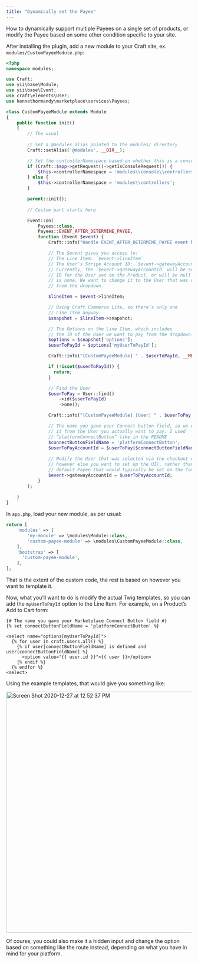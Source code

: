 ```yaml
---
title: "Dynamically set the Payee"
---
```


How to dynamically support multiple Payees on a single set of products, or modify the Payee based on some other condition specific to your site.

After installing the plugin, add a new module to your Craft site, ex. `modules/CustomPayeeModule.php`:

```php {32,77} title="modules/CustomPayeeModule.php"
<?php
namespace modules;

use Craft;
use yii\base\Module;
use yii\base\Event;
use craft\elements\User;
use kennethormandy\marketplace\services\Payees;

class CustomPayeeModule extends Module
{
    public function init()
    {
        // The usual
        
        // Set a @modules alias pointed to the modules/ directory
        Craft::setAlias('@modules', __DIR__);

        // Set the controllerNamespace based on whether this is a console or web request
        if (Craft::$app->getRequest()->getIsConsoleRequest()) {
            $this->controllerNamespace = 'modules\\console\\controllers';
        } else {
            $this->controllerNamespace = 'modules\\controllers';
        }

        parent::init();
        
        // Custom part starts here

        Event::on(
            Payees::class,
            Payees::EVENT_AFTER_DETERMINE_PAYEE,
            function (Event $event) {
                Craft::info("Handle EVENT_AFTER_DETERMINE_PAYEE event here", __METHOD__);

                // The $event gives you access to:
                // The Line Item: `$event->lineItem`
                // The User’s Stripe Account ID: `$event->gatewayAccountId`
                // Currently, the `$event->gatewayAccountId` will be set to the
                // ID for the User set on the Product, or will be null if there
                // is none. We want to change it to the User that was submitted
                // from the dropdown.

                $lineItem = $event->lineItem;

                // Using Craft Commerce Lite, so there’s only one
                // Line Item anyway
                $snapshot = $lineItem->snapshot;

                // The Options on the Line Item, which includes
                // the ID of the User we want to pay from the dropdown.
                $options = $snapshot['options'];
                $userToPayId = $options['myUserToPayId'];

                Craft::info("[CustomPayeeModule] " . $userToPayId, __METHOD__);

                if (!isset($userToPayId)) {
                  return;
                }

                // Find the User
                $userToPay = User::find()
                    ->id($userToPayId)
                    ->one();

                Craft::info("[CustomPayeeModule] [User] " . $userToPay, __METHOD__);

                // The name you gave your Connect button field, so we can pull
                // it from the User you actually want to pay. I used
                // “platformConnectButton” like in the README
                $connectButtonFieldName = 'platformConnectButton';
                $userToPayAccountId = $userToPay[$connectButtonFieldName];
                
                // Modify the User that was selected via the checkout options (or
                // however else you want to set up the UI), rather than using the
                // default Payee that would typically be set on the Commerce Product.
                $event->gatewayAccountId = $userToPayAccountId;
            }
        );
        
    }
}
```

In `app.php`, load your new module, as per usual:

```php {4,7} title="app.php"
return [
    'modules' => [
        'my-module' => \modules\Module::class,
        'custom-payee-module' => \modules\CustomPayeeModule::class,
    ],
    'bootstrap' => [
      'custom-payee-module',
    ],
];
```

That is the extent of the custom code, the rest is based on however you want to template it.

Now, what you’ll want to do is modify the actual Twig templates, so you can add the `myUserToPayId` option to the Line Item. For example, on a Product’s Add to Cart form:

```twig
{# The name you gave your Marketplace Connect Button field #}
{% set connectButtonFieldName = 'platformConnectButton' %}

<select name="options[myUserToPayId]">
  {% for user in craft.users.all() %}
    {% if user[connectButtonFieldName] is defined and user[connectButtonFieldName] %}
      <option value="{{ user.id }}">{{ user }}</option>
    {% endif %}
  {% endfor %}
<select>
```

Using the example templates, that would give you something like:

<img width="654" alt="Screen Shot 2020-12-27 at 12 52 37 PM" src="https://user-images.githubusercontent.com/1581276/103179584-7735fb80-4842-11eb-800e-f953d4ba6c61.png" />

Of course, you could also make it a hidden input and change the option based on something like the route instead, depending on what you have in mind for your platform.
